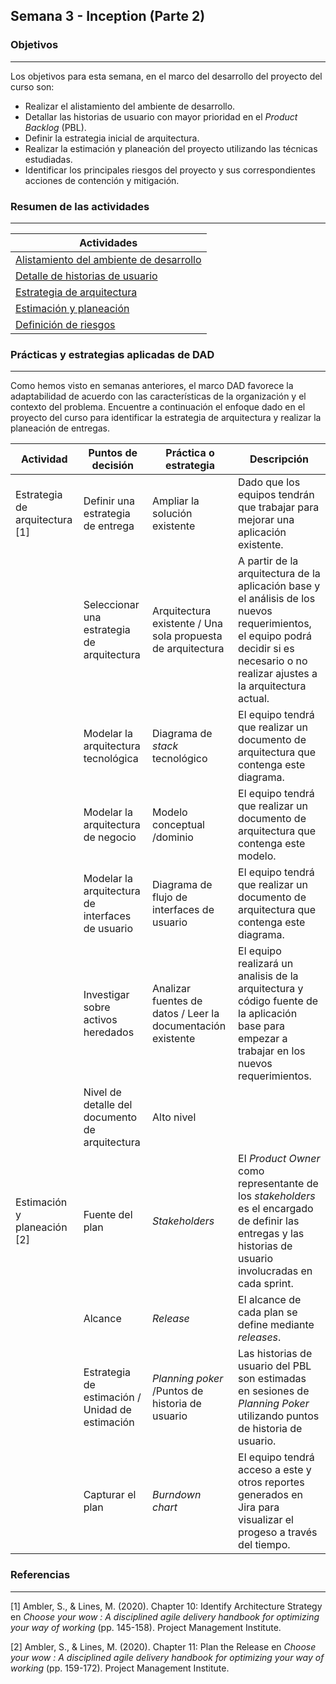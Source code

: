 ## Semana 3 - Inception (Parte 2)

### Objetivos
---

Los objetivos para esta semana, en el marco del desarrollo del proyecto del curso son:

* Realizar el alistamiento del ambiente de desarrollo.
* Detallar las historias de usuario con mayor prioridad en el *Product Backlog* (PBL).
* Definir la estrategia inicial de arquitectura.
* Realizar la estimación y planeación del proyecto utilizando las técnicas estudiadas.
* Identificar los principales riesgos del proyecto y sus correspondientes acciones de contención y mitigación.
 
### Resumen de las actividades
---

| Actividades   |
|---------------|
| [Alistamiento del ambiente de desarrollo](https://avargas20.github.io/MISW-Procesos/semanas/inception/semana3/s3_alistamiento)  |
| [Detalle de historias de usuario](https://avargas20.github.io/MISW-Procesos/semanas/inception/semana3/s3_detalle_hu)  |
| [Estrategia de arquitectura](https://avargas20.github.io/MISW-Procesos/semanas/inception/semana3/s3_arquitectura)  |
| [Estimación y planeación](https://avargas20.github.io/MISW-Procesos/semanas/inception/semana3/s3_planeacion)|
| [Definición de riesgos](https://avargas20.github.io/MISW-Procesos/semanas/inception/semana3/s3_riesgos)|

### Prácticas y estrategias aplicadas de DAD
---

Como hemos visto en semanas anteriores, el marco DAD favorece la adaptabilidad de acuerdo con las características de la organización y el contexto del problema. Encuentre a continuación el enfoque dado en el proyecto del curso para identificar la estrategia de arquitectura y realizar la planeación de entregas.

| Actividad                                        | Puntos de decisión                                        | Práctica o estrategia                                                   | Descripción |
|--------------------------------------------------|--------------------------------------------------|-------------------------------------------------------------|-------------|
|Estrategia de arquitectura [1] | Definir una estrategia de entrega                | Ampliar la solución existente                               | Dado que los equipos tendrán que trabajar para mejorar una aplicación existente.            |
| | Seleccionar una estrategia de arquitectura       | Arquitectura existente / Una sola propuesta de arquitectura | A partir de la arquitectura de la aplicación base y el análisis de los nuevos requerimientos, el equipo podrá decidir si es necesario o no realizar ajustes a la arquitectura actual.      |
| | Modelar la arquitectura tecnológica              | Diagrama de *stack* tecnológico                               | El equipo tendrá que realizar un documento de arquitectura que contenga este diagrama.             |
| | Modelar la arquitectura de negocio               | Modelo conceptual /dominio                                  | El equipo tendrá que realizar un documento de arquitectura que contenga este modelo.            |
| | Modelar la arquitectura de interfaces de usuario | Diagrama de flujo de interfaces de usuario                  | El equipo tendrá que realizar un documento de arquitectura que contenga este diagrama.            |
| | Investigar sobre activos heredados               | Analizar fuentes de datos / Leer la documentación existente | El equipo realizará un analisis de la arquitectura y código fuente de la aplicación base para empezar a trabajar en los nuevos requerimientos.            |
| | Nivel de detalle del documento de arquitectura    | Alto nivel                                                  |            |
|Estimación y planeación [2] | Fuente del plan                   | *Stakeholders*                                         | El *Product Owner* como representante de los *stakeholders* es el encargado de definir las entregas y las historias de usuario involucradas en cada sprint.         |
| | Alcance                                          | *Release*                                                     | El alcance de cada plan se define mediante *releases*.            |
| | Estrategia de estimación / Unidad de estimación                        | *Planning poker* /Puntos de historia de usuario                                              | Las historias de usuario del PBL son estimadas en sesiones de *Planning Poker* utilizando puntos de historia de usuario.            |
| | Capturar el plan                                 | *Burndown chart*                                              | El equipo tendrá acceso a este y otros reportes generados en Jira para visualizar el progeso a través del tiempo.            |

### Referencias
---

[1] Ambler, S., & Lines, M. (2020). Chapter 10: Identify Architecture Strategy en *Choose your wow : A disciplined agile delivery handbook for optimizing your way of working* (pp. 145-158). Project Management Institute.

[2] Ambler, S., & Lines, M. (2020). Chapter 11: Plan the Release en *Choose your wow : A disciplined agile delivery handbook for optimizing your way of working* (pp. 159-172). Project Management Institute.

